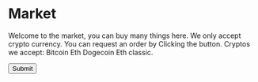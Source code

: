 

<h1>Market</h1>
<p>Welcome to the market, you can buy many things here.
 We only accept crypto currency. You can request an order by
Clicking the button.
Cryptos we accept:
Bitcoin
Eth
Dogecoin
Eth classic.
</p>
</body>
</html>

<html>
<body>
  <a href="https://marketforum.boards.net/">  
    <input type="Submit"/>  
  </a>
</body>
</html>
